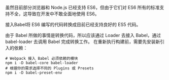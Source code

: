 虽然目前部分浏览器和 Node.js 已经支持 ES6，但由于它们对 ES6 所有的标准支持不全，这导致在开发中不敢全面地使用 ES6。

接入Babel将 ES6 编写的代码转换成目前已经支持良好的 ES5 代码。

由于 Babel 所做的事情是转换代码，所以应该通过 Loader 去接入 Babel，通过 babel-loader 去调用 Babel 完成转换工作。 在重新执行构建前，需要先安装新引入的依赖：

```
# Webpack 接入 Babel 必须依赖的模块
npm i -D babel-core babel-loader 
# 根据你的需求选择不同的 Plugins 或 Presets
npm i -D babel-preset-env
```